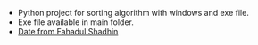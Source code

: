 * Python project for sorting algorithm with windows and exe file. 
* Exe file available in main folder.
* [Date from Fahadul Shadhin](https://python.plainenglish.io/build-a-sorting-algorithm-visualizer-in-python-f6f4afb1c98a)
